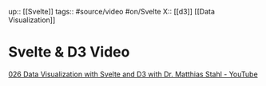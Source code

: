 up:: [[Svelte]]
tags:: #source/video #on/Svelte 
X:: [[d3]] [[Data Visualization]]

# Svelte & D3 Video

[026 Data Visualization with Svelte and D3 with Dr. Matthias Stahl - YouTube](https://youtu.be/uVt01Z2TLvQ)

